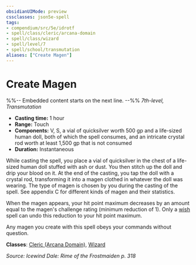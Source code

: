 ```yaml
---
obsidianUIMode: preview
cssclasses: json5e-spell
tags:
- compendium/src/5e/idrotf
- spell/class/cleric/arcana-domain
- spell/class/wizard
- spell/level/7
- spell/school/transmutation
aliases: ["Create Magen"]
---
```

# Create Magen
%%-- Embedded content starts on the next line. --%%
*7th-level, Transmutation*  

- **Casting time:** 1 hour
- **Range:** Touch
- **Components:** V, S, a vial of quicksilver worth 500 gp and a life-sized human doll, both of which the spell consumes, and an intricate crystal rod worth at least 1,500 gp that is not consumed
- **Duration:** Instantaneous

While casting the spell, you place a vial of quicksilver in the chest of a life-sized human doll stuffed with ash or dust. You then stitch up the doll and drip your blood on it. At the end of the casting, you tap the doll with a crystal rod, transforming it into a magen clothed in whatever the doll was wearing. The type of magen is chosen by you during the casting of the spell. See appendix C for different kinds of magen and their statistics.

When the magen appears, your hit point maximum decreases by an amount equal to the magen's challenge rating (minimum reduction of 1). Only a [wish](/Systems/5e/spells/wish.md) spell can undo this reduction to your hit point maximum.

Any magen you create with this spell obeys your commands without question.

**Classes**: [Cleric (Arcana Domain)](/Systems/5e/classes/cleric-arcana-domain-scag.md), [Wizard](/Systems/5e/classes/wizard.md)

*Source: Icewind Dale: Rime of the Frostmaiden p. 318*
